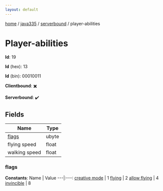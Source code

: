 ```yaml
---
layout: default
---
```


[home](/)  /  [java335](/protocol/java335)  /  [serverbound](/protocol/java335/serverbound)  /  player-abilities

# Player-abilities

**Id**: 19

**Id** (hex): 13

**Id** (bin): 00010011

**Clientbound**: ✖️

**Serverbound**: ✔️

## Fields

Name | Type
---|---
[flags](#flags) | ubyte
flying speed | float
walking speed | float

### flags

**Constants**:
Name | Value
---|:---:
[creative mode](flags_creative-mode) | 1
[flying](flags_flying) | 2
[allow flying](flags_allow-flying) | 4
[invincible](flags_invincible) | 8

